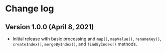 # Change log

## Version 1.0.0 (April 8, 2021)

- Initial release with basic processing and `map()`, `mapValue()`, `renameKey()`, `createIndex()`, `mergeByIndex()`, and `findByIndex()` methods.
